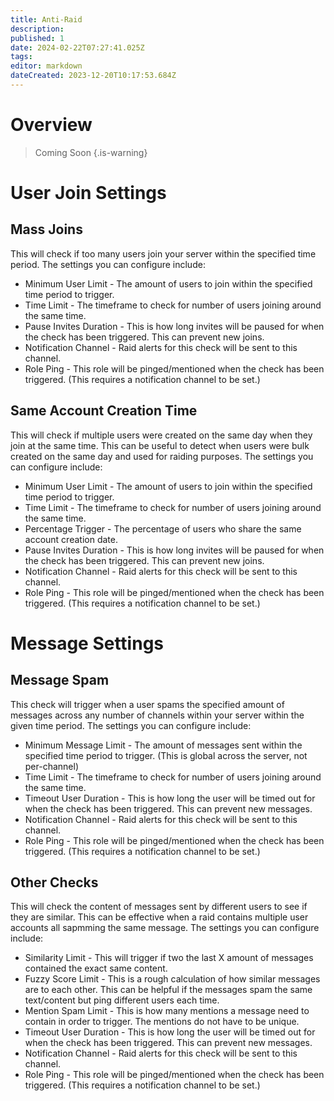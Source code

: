 ```yaml
---
title: Anti-Raid
description: 
published: 1
date: 2024-02-22T07:27:41.025Z
tags: 
editor: markdown
dateCreated: 2023-12-20T10:17:53.684Z
---
```


# Overview
> Coming Soon
{.is-warning}

# User Join Settings
## Mass Joins
This will check if too many users join your server within the specified time period. The settings you can configure include:
* Minimum User Limit - The amount of users to join within the specified time period to trigger.
* Time Limit - The timeframe to check for number of users joining around the same time.
* Pause Invites Duration - This is how long invites will be paused for when the check has been triggered. This can prevent new joins.
* Notification Channel - Raid alerts for this check will be sent to this channel.
* Role Ping - This role will be pinged/mentioned when the check has been triggered. (This requires a notification channel to be set.)

## Same Account Creation Time
This will check if multiple users were created on the same day when they join at the same time. This can be useful to detect when users were bulk created on the same day and used for raiding purposes. The settings you can configure include:
* Minimum User Limit - The amount of users to join within the specified time period to trigger.
* Time Limit - The timeframe to check for number of users joining around the same time.
* Percentage Trigger - The percentage of users who share the same account creation date.
* Pause Invites Duration - This is how long invites will be paused for when the check has been triggered. This can prevent new joins.
* Notification Channel - Raid alerts for this check will be sent to this channel.
* Role Ping - This role will be pinged/mentioned when the check has been triggered. (This requires a notification channel to be set.)

# Message Settings
## Message Spam
This check will trigger when a user spams the specified amount of messages across any number of channels within your server within the given time period. The settings you can configure include:
* Minimum Message Limit - The amount of messages sent within the specified time period to trigger. (This is global across the server, not per-channel)
* Time Limit - The timeframe to check for number of users joining around the same time.
* Timeout User Duration - This is how long the user will be timed out for when the check has been triggered. This can prevent new messages.
* Notification Channel - Raid alerts for this check will be sent to this channel.
* Role Ping - This role will be pinged/mentioned when the check has been triggered. (This requires a notification channel to be set.)

## Other Checks
This will check the content of messages sent by different users to see if they are similar. This can be effective when a raid contains multiple user accounts all sapmming the same message. The settings you can configure include:
* Similarity Limit - This will trigger if two the last X amount of messages contained the exact same content.
* Fuzzy Score Limit - This is a rough calculation of how similar messages are to each other. This can be helpful if the messages spam the same text/content but ping different users each time.
* Mention Spam Limit - This is how many mentions a message need to contain in order to trigger. The mentions do not have to be unique.
* Timeout User Duration - This is how long the user will be timed out for when the check has been triggered. This can prevent new messages.
* Notification Channel - Raid alerts for this check will be sent to this channel.
* Role Ping - This role will be pinged/mentioned when the check has been triggered. (This requires a notification channel to be set.)
